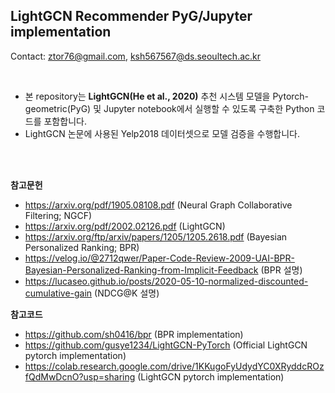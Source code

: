 ## LightGCN Recommender PyG/Jupyter implementation
Contact: ztor76@gmail.com, ksh567567@ds.seoultech.ac.kr

<br>

- 본 repository는 **LightGCN(He et al., 2020)** 추천 시스템 모델을 Pytorch-geometric(PyG) 및 Jupyter notebook에서 실행할 수 있도록 구축한 Python 코드를 포함합니다.
- LightGCN 논문에 사용된 Yelp2018 데이터셋으로 모델 검증을 수행합니다.

<br>
<br>

**참고문헌**
- https://arxiv.org/pdf/1905.08108.pdf (Neural Graph Collaborative Filtering; NGCF)
- https://arxiv.org/pdf/2002.02126.pdf (LightGCN)
- https://arxiv.org/ftp/arxiv/papers/1205/1205.2618.pdf (Bayesian Personalized Ranking; BPR)
- https://velog.io/@2712qwer/Paper-Code-Review-2009-UAI-BPR-Bayesian-Personalized-Ranking-from-Implicit-Feedback (BPR 설명)
- https://lucaseo.github.io/posts/2020-05-10-normalized-discounted-cumulative-gain (NDCG@K 설명)

**참고코드**
- https://github.com/sh0416/bpr (BPR implementation)
- https://github.com/gusye1234/LightGCN-PyTorch (Official LightGCN pytorch implementation)
- https://colab.research.google.com/drive/1KKugoFyUdydYC0XRyddcROzfQdMwDcnO?usp=sharing (LightGCN pytorch implementation)
